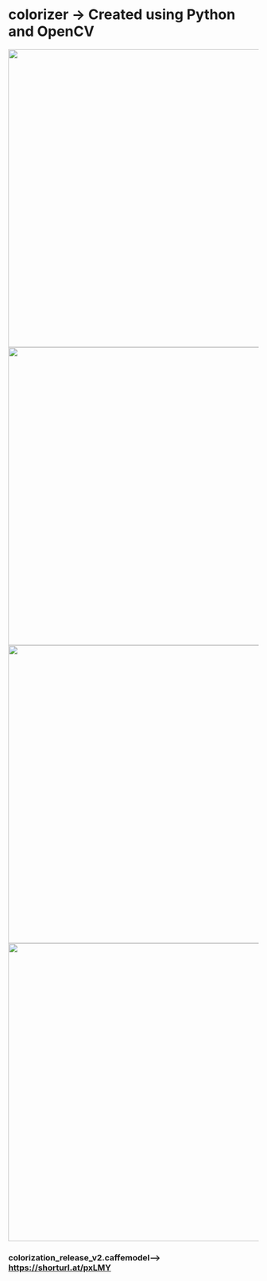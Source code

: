 # colorizer -> Created using Python and OpenCV
<div align="center">

<img src="https://user-images.githubusercontent.com/85097545/134288643-c5f0b9ff-f0ca-4b8f-a80a-bda06c23306d.jpeg" width="600px"/>
<img src="https://user-images.githubusercontent.com/85097545/134288649-014cf633-7287-484a-9447-d9119905a1e7.jpeg" width="600px"/>
<img src="https://user-images.githubusercontent.com/85097545/134288651-1f0b7b9f-0c50-484f-be2d-2255369f8b48.jpeg" width="600px"/>
<img src="https://user-images.githubusercontent.com/85097545/134288656-d8c857a2-cef6-4180-9668-637dfe105e23.jpeg" width="600px"/>
  </div>

### colorization_release_v2.caffemodel--> https://shorturl.at/pxLMY 

